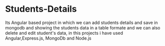 # Students-Details
Its Angular based project in which we can add students details and save in mongodb and showing the students data in  a table formate and we can also delete and edit student's data, in this projects i have used Angular,Express.js, MongoDb and Node.js 
